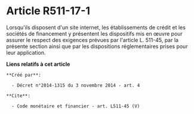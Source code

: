 # Article R511-17-1

Lorsqu'ils disposent d'un site internet, les établissements de crédit et les sociétés de financement y présentent les
dispositifs mis en œuvre pour assurer le respect des exigences prévues par l'article L. 511-45, par la présente section ainsi
que par les dispositions réglementaires prises pour leur application.

**Liens relatifs à cet article**

	**Créé par**:

	  - Décret n°2014-1315 du 3 novembre 2014 - art. 4

	**Cite**:

	  - Code monétaire et financier - art. L511-45 (V)
